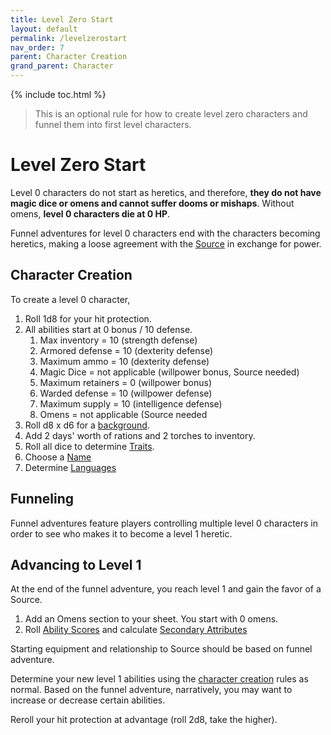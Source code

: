 ```yaml
---
title: Level Zero Start
layout: default
permalink: /levelzerostart
nav_order: 7
parent: Character Creation
grand_parent: Character
---
```


{% include toc.html %}

> This is an optional rule for how to create level zero characters and funnel them into first level characters. 

# Level Zero Start

Level 0 characters do not start as heretics, and therefore, **they do not have magic dice or omens and cannot suffer dooms or mishaps**. Without omens, **level 0 characters die at 0 HP**.

Funnel adventures for level 0 characters end with the characters becoming heretics, making a loose agreement with the [Source](Source) in exchange for power.

## Character Creation

To create a level 0 character,

1. Roll 1d8 for your hit protection.
2. All abilities start at 0 bonus / 10 defense. 
	1. Max inventory = 10 (strength defense)
	2. Armored defense = 10 (dexterity defense)
	3. Maximum ammo = 10 (dexterity defense)
	4. Magic Dice = not applicable (willpower bonus, Source needed)
	5. Maximum retainers = 0 (willpower bonus)
	6. Warded defense = 10 (willpower defense)
	7. Maximum supply = 10 (intelligence defense)
	8. Omens = not applicable (Source needed
3. Roll d8 x d6 for a [background](charactercreation#Gear). 
4. Add 2 days' worth of rations and 2 torches to inventory.
5. Roll all dice to determine [Traits](charactercreation#traits).
6. Choose a [Name](charactercreation#name)
7. Determine [Languages](charactercreation#languages)

## Funneling 

Funnel adventures feature players controlling multiple level 0 characters in order to see who makes it to become a level 1 heretic.

## Advancing to Level 1

At the end of the funnel adventure, you reach level 1 and gain the favor of a Source.

1. Add an Omens section to your sheet. You start with 0 omens. 
2. Roll [Ability Scores](charactercreation#ability-scores) and calculate [Secondary Attributes](charactercreation#secondary-attributes) 

Starting equipment and relationship to Source should be based on funnel adventure. 

Determine your new level 1 abilities using the [character creation](charactercreation) rules as normal. Based on the funnel adventure, narratively, you may want to increase or decrease certain abilities. 

Reroll your hit protection at advantage (roll 2d8, take the higher).